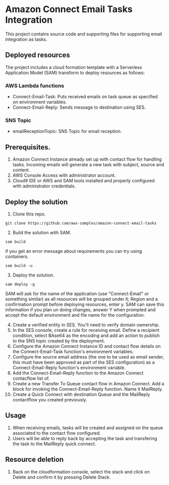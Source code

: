 # Amazon Connect Email Tasks Integration
This project contains source code and supporting files for supporting email integration as tasks.

## Deployed resources

The project includes a cloud formation template with a Serverless Application Model (SAM) transform to deploy resources as follows:

### AWS Lambda functions

- Connect-Email-Task: Puts received emails on task queue as specified on environment variables.
- Connect-Email-Reply: Sends message to destination using SES.

### SNS Topic
- emailReceptionTopic: SNS Topic for email reception.



## Prerequisites.
1. Amazon Connect Instance already set up with contact flow for handling tasks. Incoming emails will generate a new task with subject, source and content.
2. AWS Console Access with administrator account.
3. Cloud9 IDE or AWS and SAM tools installed and properly configured with administrator credentials.

## Deploy the solution
1. Clone this repo.

`git clone https://github.com/aws-samples/amazon-connect-email-tasks`

2. Build the solution with SAM.

`sam build` 

if you get an error message about requirements you can try using containers.

`sam build -u` 


3. Deploy the solution.

`sam deploy -g`

SAM will ask for the name of the application (use "Connect-Email" or something similar) as all resources will be grouped under it; Region and a confirmation prompt before deploying resources, enter y.
SAM can save this information if you plan un doing changes, answer Y when prompted and accept the default environment and file name for the configuration.

4. Create a verified entity in SES. You'll need to verify domain ownership.
5. In the SES console, create a rule for receiving email. Define a recipient condition, select BAse64 as the encoding and add an action to publish to the SNS topic created by the deployment.
6. Configure the Amazon Connect Instance ID and contact flow details on the Connect-Email-Task function's environment variables.
7. Configure the source email address (the one to be used as email sender, this must have been approved as part of the SES configuration) as a Connect-Email-Reply function's environment variable.
8. Add the Connect-Email-Reply function to the Amazon Connect contacflow list of.
9. Create a new Transfer To Queue contact flow in Amazon Connect. Add a block for invoking the Connect-Email-Reply function. Name it MailReply.
10. Create a Quick Connect with destination Queue and the MailReply contactflow you created previously.

## Usage
1. When receiving emails, tasks will be created and assigned on the queue associated to the contact flow configured.
2. Users will be able to reply back by accepting the task and transfering the task to the MailReply quick connect.

## Resource deletion
1. Back on the cloudformation console, select the stack and click on Delete and confirm it by pressing Delete Stack. 
